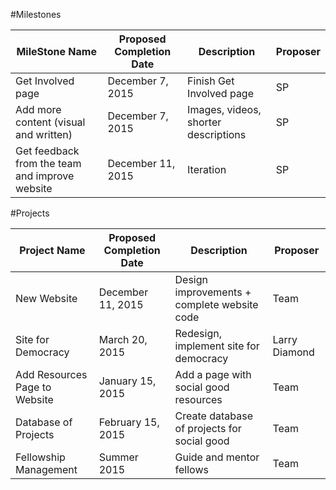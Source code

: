 #Milestones

| MileStone Name  | Proposed Completion Date  | Description  | Proposer  |
|---|---|---|---|
|Get Involved page| December 7, 2015 | Finish Get Involved page | SP |
|Add more content (visual and written)| December 7, 2015 | Images, videos, shorter descriptions | SP | 
|Get feedback from the team and improve website| December 11, 2015 | Iteration | SP | 



#Projects

| Project Name  | Proposed Completion Date  | Description  | Proposer  |
|---|---|---|---|
|New Website|December 11, 2015|Design improvements + complete website code|Team|
|Site for Democracy|March 20, 2015|Redesign, implement site for democracy|Larry Diamond|
|Add Resources Page to Website|January 15, 2015|Add a page with social good resources|Team|
|Database of Projects|February 15, 2015|Create database of projects for social good|Team|
|Fellowship Management|Summer 2015|Guide and mentor fellows|Team|
